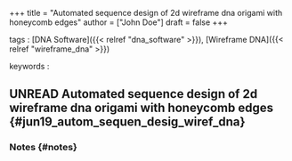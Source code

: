 +++
title = "Automated sequence design of 2d wireframe dna origami with honeycomb edges"
author = ["John Doe"]
draft = false
+++

tags
: [DNA Software]({{< relref "dna_software" >}}), [Wireframe DNA]({{< relref "wireframe_dna" >}})

keywords
:


## UNREAD Automated sequence design of 2d wireframe dna origami with honeycomb edges {#jun19_autom_sequen_desig_wiref_dna}


### Notes {#notes}

